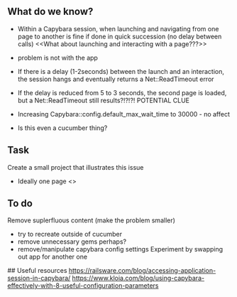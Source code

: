 ## What do we know?
* Within a Capybara session, when launching and navigating from one page to another is fine if done in quick succession (no delay between calls)
<<What about launching and interacting with a page???>>

* problem is not with the app

* If there is a delay (1-2seconds) between the launch and an interaction, the session hangs and eventually returns a Net::ReadTimeout error

* If the delay is reduced from 5 to 3 seconds, the second page is loaded, but a Net::ReadTimeout still results?!?!?! POTENTIAL CLUE

* Increasing Capybara::config.default_max_wait_time to 30000 - no affect
* Is this even a cucumber thing?

## Task
Create a small project that illustrates this issue
* Ideally one page <<to share problem on stack overflow>>


## To do
Remove suplerfluous content (make the problem smaller)
* try to recreate outside of cucumber
* remove unnecessary gems perhaps?
* remove/manipulate capybara config settings
Experiment by swapping out app for another one


## Useful resources
https://railsware.com/blog/accessing-application-session-in-capybara/
https://www.kloia.com/blog/using-capybara-effectively-with-8-useful-configuration-parameters

